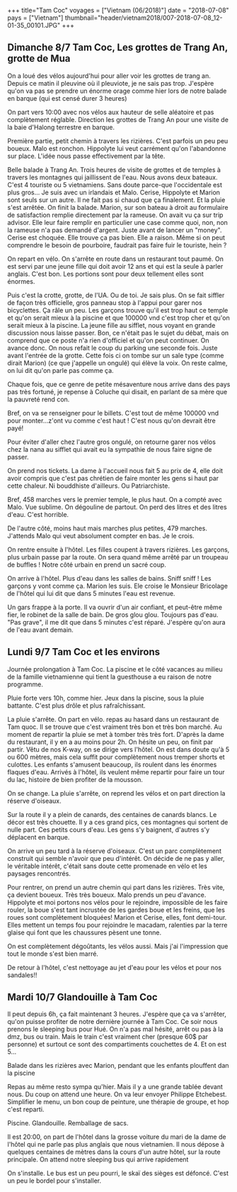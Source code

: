 +++
title="Tam Coc"
voyages = ["Vietnam (06/2018)"]
date = "2018-07-08"
pays = ["Vietnam"]
thumbnail="header/vietnam2018/007-2018-07-08_12-01-35_00101.JPG"
+++


## Dimanche 8/7 Tam Coc, Les grottes de Trang An, grotte de Mua

On a loué des vélos aujourd'hui pour aller voir les grottes de trang an. Depuis ce matin il pleuvine où il pleuviote, je ne sais pas trop. J'espère qu'on va pas se prendre un énorme orage comme hier lors de notre balade en barque (qui est censé durer 3 heures)

On part vers 10:00 avec nos vélos aux hauteur de selle aléatoire et pas complètement réglable. Direction les grottes de Trang An pour une visite de la baie d'Halong terrestre en barque.

Première partie, petit chemin à travers les rizières. C'est parfois un peu peu boueux. Malo est ronchon. Hippolyte lui veut carrément qu'on l'abandonne sur place. L'idée nous passe effectivement par la tête.

Belle balade à Trang An. Trois heures de visite de grottes et de temples à travers les montagnes qui jaillissent de l'eau. Nous avons deux bateaux.
C'est 4 touriste ou 5 vietnamiens. Sans doute parce-que l'occidentale est plus gros…
Je suis avec un irlandais et Malo. Cerise, Hippolyte et Marion sont seuls sur un autre.
Il ne fait pas si chaud que ça finalement. Et la pluie s'est arrêtée.
On finit la balade. Marion, sur son bateau à droit au formulaire de satisfaction remplie directement par la rameuse. On avait vu ça sur trip advisor. Elle leur faire remplir en particulier une case comme quoi, non, non la rameuse n'a pas demandé d'argent. Juste avant de lancer un "money". Cerise est choquée. Elle trouve ça pas bien. Elle a raison. Même si on peut comprendre le besoin de pourboire, faudrait pas faire fuir le touriste, hein ?

On repart en vélo. On s'arrête en route dans un restaurant tout paumé. On est servi par une jeune fille qui doit avoir 12 ans et qui est la seule à parler anglais.  C'est bon. Les portions sont pour deux tellement elles sont énormes.

Puis c'est la crotte, grotte, de l'UA. Ou de toi. Je sais plus. On se fait siffler de façon très officielle, gros panneau stop à l'appui pour garer nos bicyclettes. Ça râle un peu. Les garçons trouve qu'il est trop haut ce temple et qu'on serait mieux à la piscine et que 100000 vnd c'est trop cher et qu'on serait mieux à la piscine. La jeune fille au sifflet, nous voyant en grande discussion nous laisse passer. Bon, ce n'était pas le sujet du débat, mais on comprend que ce poste n'a rien d'officiel et qu'on peut continuer. 
On avance donc. 
On nous refait le coup du parking une seconde fois. Juste avant l'entrée de la grotte. Cette fois ci on tombe sur un sale type (comme dirait Marion) (ce que j'appelle un ongulé) qui élève la voix. On reste calme, on lui dit qu'on parle pas comme ça.

Chaque fois, que ce genre de petite mésaventure nous arrive dans des pays pas très fortuné, je repense à Coluche qui disait, en parlant de sa mère que la pauvreté rend con.

Bref, on va se renseigner pour le billets. C'est tout de même 100000 vnd pour monter...z'ont vu comme c'est haut ! C'est nous qu'on devrait être payé!

Pour éviter d'aller chez l'autre gros ongulé, on retourne garer nos vélos chez la nana au sifflet qui avait eu la sympathie de nous faire signe de passer.

On prend nos tickets. La dame à l'accueil nous fait 5 au prix de 4, elle doit avoir compris que c'est pas chrétien de faire monter les gens si haut par cette chaleur. Ni bouddhiste d'ailleurs. Ou Patriarchiste. 

Bref, 458 marches vers le premier temple, le plus haut. On a compté avec Malo. Vue sublime. On dégouline de partout. On perd des litres et des litres d'eau. C'est horrible.

De l'autre côté, moins haut mais marches plus petites, 479 marches. J'attends Malo qui veut absolument compter en bas. Je le crois.

On rentre ensuite à l'hôtel. Les filles coupent à travers rizières. Les garçons, plus urbain passe par la route. On sera quand même arrêté par un troupeau de buffles ! Notre côté urbain en prend un sacré coup.

On arrive à l'hôtel. Plus d'eau dans les salles de bains. Sniff sniff ! Les garçons y vont comme ça. Marion les suis. Ele croise le Monsieur Bricolage de l'hôtel qui lui dit que dans 5 minutes l'eau est revenue.

Un gars frappe à la porte. Il va ouvrir d'un air confiant, et peut-être même fier, le robinet de la salle de bain. De gros glou glou. Toujours pas d'eau. "Pas grave", il me dit que dans 5 minutes c'est réparé. J'espère qu'on aura de l'eau avant demain.

## Lundi 9/7 Tam Coc et les environs

Journée prolongation à Tam Coc. La piscine et le côté vacances au milieu de la famille vietnamienne qui tient la guesthouse a eu raison de notre programme.

Pluie forte vers 10h, comme hier. Jeux dans la piscine, sous la pluie battante. C'est plus drôle et plus rafraîchissant.

La pluie s'arrête. On part en vélo. repas au hasard dans un restaurant de Tam quoc. Il se trouve que c'est vraiment très bon et très bon marché. Au moment de repartir la pluie se met à tomber très très fort. D'après la dame du restaurant, il y en a au moins pour 2h. On hésite un peu, on finit par partir. Vêtu de nos K-way, on se dirige vers l'hôtel. On est dans doute qu'à 5 ou 600 mètres, mais cela suffit pour complètement nous tremper shorts et culottes. Les enfants s'amusent beaucoup, ils roulent dans les énormes flaques d'eau. Arrivés à l'hôtel, ils veulent même repartir pour faire un tour du lac, histoire de bien profiter de la mousson.

On se change. La pluie s'arrête, on reprend les vélos et on part direction la réserve d'oiseaux. 

Sur la route il y a plein de canards, des centaines de canards blancs. Le décor est très chouette. Il y a ces grand pics, ces montagnes qui sortent de nulle part. Ces petits cours d'eau. Les gens s'y baignent, d'autres s'y déplacent en barque.

On arrive un peu tard à la réserve d'oiseaux. C'est un parc complètement construit qui semble n'avoir que peu d'intérêt. On décide de ne pas y aller, le véritable intérêt, c'était sans doute cette promenade en vélo et les paysages rencontrés.

Pour rentrer, on prend un autre chemin qui part dans les rizières. Très vite, ça devient boueux. Très très boueux. Malo prends un peu d'avance. Hippolyte et moi portons nos vélos pour le rejoindre, impossible de les faire rouler, la boue s'est tant incrustée de les gardes boue et les freins, que les roues sont complètement bloquées! Marion et Cerise, elles, font demi-tour. Elles mettent un temps fou pour rejoindre le macadam, ralenties par la terre glaise qui font que les chaussures pèsent une tonne.

On est complètement dégoûtants, les vélos aussi. Mais j'ai l'impression que tout le monde s'est bien marré.

De retour à l'hôtel, c'est nettoyage au jet d'eau pour les vélos et pour nos sandales!!

## Mardi 10/7 Glandouille à Tam Coc

Il peut depuis 6h, ça fait maintenant 3 heures. J'espère que ça va s'arrêter, qu'on puisse profiter de notre dernière journée à Tam Coc. Ce soir nous prenons le sleeping bus pour Hué. On n'a pas mal hésité, arrêt ou pas à la dmz, bus ou train. Mais le train c'est vraiment cher (presque 60$ par personne) et surtout ce sont des compartiments couchettes de 4. Et on est 5…

Balade dans les rizières avec Marion, pendant que les enfants plouffent dan la piscine

Repas au même resto sympa qu'hier. Mais il y a une grande tablée devant nous. Du coup on attend une heure. On va leur envoyer Philippe Etchebest. Simplifier le menu, un bon coup de peinture, une thérapie de groupe, et hop c'est reparti.

Piscine. Glandouille. Remballage de sacs.

Il est 20:00, on part de l'hôtel dans la grosse voiture du mari de la dame de l'hôtel qui ne parle pas plus anglais que nous vietnamien. Il nous dépose à quelques centaines de mètres dans la cours d'un autre hôtel, sur la route principale. On attend notre sleeping bus qui arrive rapidement

On s'installe. Le bus est un peu pourri, le skaï des sièges est défoncé. C'est un peu le bordel pour s'installer. 

